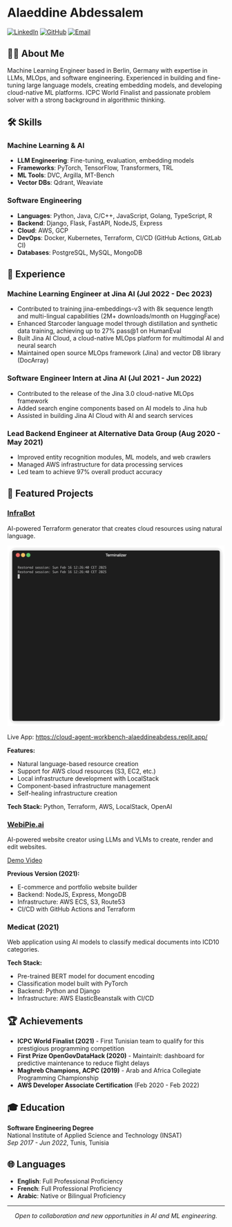 # Alaeddine Abdessalem

[![LinkedIn](https://img.shields.io/badge/LinkedIn-0077B5?style=for-the-badge&logo=linkedin&logoColor=white)](https://linkedin.com/in/alaeddine-abdessalem)
[![GitHub](https://img.shields.io/badge/GitHub-100000?style=for-the-badge&logo=github&logoColor=white)](https://github.com/alaeddine-13)
[![Email](https://img.shields.io/badge/Email-D14836?style=for-the-badge&logo=gmail&logoColor=white)](mailto:alaeddine.abdessalem@gmail.com)

## 👨‍💻 About Me

Machine Learning Engineer based in Berlin, Germany with expertise in LLMs, MLOps, and software engineering. Experienced in building and fine-tuning large language models, creating embedding models, and developing cloud-native ML platforms. ICPC World Finalist and passionate problem solver with a strong background in algorithmic thinking.

## 🛠️ Skills

### Machine Learning & AI

- **LLM Engineering**: Fine-tuning, evaluation, embedding models
- **Frameworks**: PyTorch, TensorFlow, Transformers, TRL
- **ML Tools**: DVC, Argilla, MT-Bench
- **Vector DBs**: Qdrant, Weaviate

### Software Engineering

- **Languages**: Python, Java, C/C++, JavaScript, Golang, TypeScript, R
- **Backend**: Django, Flask, FastAPI, NodeJS, Express
- **Cloud**: AWS, GCP
- **DevOps**: Docker, Kubernetes, Terraform, CI/CD (GitHub Actions, GitLab CI)
- **Databases**: PostgreSQL, MySQL, MongoDB

## 💼 Experience

### Machine Learning Engineer at Jina AI (Jul 2022 - Dec 2023)
- Contributed to training jina-embeddings-v3 with 8k sequence length and multi-lingual capabilities (2M+ downloads/month on HuggingFace)
- Enhanced Starcoder language model through distillation and synthetic data training, achieving up to 27% pass@1 on HumanEval
- Built Jina AI Cloud, a cloud-native MLOps platform for multimodal AI and neural search
- Maintained open source MLOps framework (Jina) and vector DB library (DocArray)

### Software Engineer Intern at Jina AI (Jul 2021 - Jun 2022)
- Contributed to the release of the Jina 3.0 cloud-native MLOps framework
- Added search engine components based on AI models to Jina hub
- Assisted in building Jina AI Cloud with AI and search services

### Lead Backend Engineer at Alternative Data Group (Aug 2020 - May 2021)
- Improved entity recognition modules, ML models, and web crawlers
- Managed AWS infrastructure for data processing services
- Led team to achieve 97% overall product accuracy

## 🚀 Featured Projects

### [InfraBot](https://github.com/alaeddine-13/infrabot)
AI-powered Terraform generator that creates cloud resources using natural language.

![InfraBot Demo](https://github.com/alaeddine-13/infrabot/raw/main/assets/demo.gif)


Live App: https://cloud-agent-workbench-alaeddineabdess.replit.app/


**Features:**
- Natural language-based resource creation
- Support for AWS cloud resources (S3, EC2, etc.)
- Local infrastructure development with LocalStack
- Component-based infrastructure management
- Self-healing infrastructure creation

**Tech Stack:** Python, Terraform, AWS, LocalStack, OpenAI

### [WebiPie.ai](https://webipie.ai)
AI-powered website creator using LLMs and VLMs to create, render and edit websites.

[Demo Video](https://drive.google.com/file/d/1GGUTE2VZm84s-e20xiTMgVR6_7ZDTMHa/view)

**Previous Version (2021):**
- E-commerce and portfolio website builder
- Backend: NodeJS, Express, MongoDB
- Infrastructure: AWS ECS, S3, Route53
- CI/CD with GitHub Actions and Terraform

### Medicat (2021)
Web application using AI models to classify medical documents into ICD10 categories.

**Tech Stack:**
- Pre-trained BERT model for document encoding
- Classification model built with PyTorch
- Backend: Python and Django
- Infrastructure: AWS ElasticBeanstalk with CI/CD

## 🏆 Achievements

- **ICPC World Finalist (2021)** - First Tunisian team to qualify for this prestigious programming competition
- **First Prize OpenGovDataHack (2020)** - MaintainIt: dashboard for predictive maintenance to reduce flight delays
- **Maghreb Champions, ACPC (2019)** - Arab and Africa Collegiate Programming Championship
- **AWS Developer Associate Certification** (Feb 2020 - Feb 2022)

## 🎓 Education

**Software Engineering Degree**  
National Institute of Applied Science and Technology (INSAT)  
*Sep 2017 - Jun 2022*, Tunis, Tunisia

## 🌐 Languages

- **English**: Full Professional Proficiency
- **French**: Full Professional Proficiency
- **Arabic**: Native or Bilingual Proficiency

---

<p align="center">
  <i>Open to collaboration and new opportunities in AI and ML engineering.</i>
</p>
